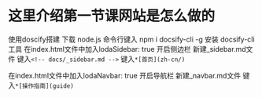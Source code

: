# 这里介绍第一节课网站是怎么做的

使用doscify搭建
下载 node.js
命令行键入 npm i docsify-cli -g 安装 docsify-cli 工具
在index.html文件中加入lodaSidebar: true 开启侧边栏
新建_sidebar.md文件
键入`<!-- docs/_sidebar.md -->`
键入`*[首页](zh-cn/)`

在index.html文件中加入lodaNavbar: true 开启导航栏
新建_navbar.md文件
键入`*[操作指南](guide)`
